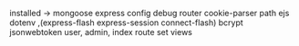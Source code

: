 installed -> mongoose express config debug router cookie-parser path ejs dotenv ,(express-flash express-session connect-flash) 
            bcrypt jsonwebtoken
user, admin, index route
set views 
